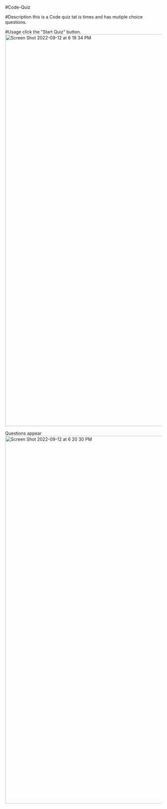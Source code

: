 #Code-Quiz

#Description
this is a Code quiz tat is times and has mutiple choice questions.

#Usage
click the "Start Quiz" button.
<img width="1256" alt="Screen Shot 2022-09-12 at 6 19 34 PM" src="https://user-images.githubusercontent.com/104331199/189781102-95f2e77e-f41f-4107-9b46-7bb82b6acc14.png">

Questions appear<img width="1179" alt="Screen Shot 2022-09-12 at 6 20 30 PM" src="https://user-images.githubusercontent.com/104331199/189781210-cdd7ccd3-2d54-4d1b-99fd-62cf1231ada2.png">
